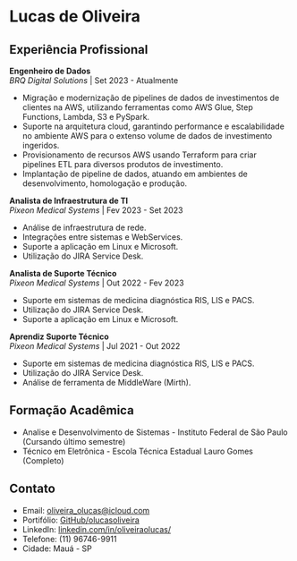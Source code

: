 # Lucas de Oliveira

## Experiência Profissional

**Engenheiro de Dados**  
*BRQ Digital Solutions* | Set 2023 - Atualmente  
- Migração e modernização de pipelines de dados de investimentos de clientes na AWS, utilizando ferramentas como AWS Glue, Step Functions, Lambda, S3 e PySpark.
- Suporte na arquitetura cloud, garantindo performance e escalabilidade no ambiente AWS para o extenso volume de dados de investimento ingeridos.
- Provisionamento de recursos AWS usando Terraform para criar pipelines ETL para diversos produtos de investimento.
- Implantação de pipeline de dados, atuando em ambientes de desenvolvimento, homologação e produção.

**Analista de Infraestrutura de TI**  
*Pixeon Medical Systems* | Fev 2023 - Set 2023  
- Análise de infraestrutura de rede.
- Integrações entre sistemas e WebServices.
- Suporte a aplicação em Linux e Microsoft.
- Utilização do JIRA Service Desk.

**Analista de Suporte Técnico**  
*Pixeon Medical Systems* | Out 2022 - Fev 2023  
- Suporte em sistemas de medicina diagnóstica RIS, LIS e PACS.
- Utilização do JIRA Service Desk.
- Suporte a aplicação em Linux e Microsoft.

**Aprendiz Suporte Técnico**  
*Pixeon Medical Systems* | Jul 2021 - Out 2022  
- Suporte em sistemas de medicina diagnóstica RIS, LIS e PACS.
- Utilização do JIRA Service Desk.
- Análise de ferramenta de MiddleWare (Mirth).

## Formação Acadêmica

- Analise e Desenvolvimento de Sistemas - Instituto Federal de São Paulo (Cursando último semestre)
- Técnico em Eletrônica - Escola Técnica Estadual Lauro Gomes (Completo)

## Contato

- Email: oliveira_olucas@icloud.com
- Portifólio: [GitHub/olucasoliveira](https://github.com/olucasoliveira)
- LinkedIn: [linkedin.com/in/oliveiraolucas/](https://www.linkedin.com/in/oliveiraolucas/)
- Telefone: (11) 96746-9911
- Cidade: Mauá - SP
